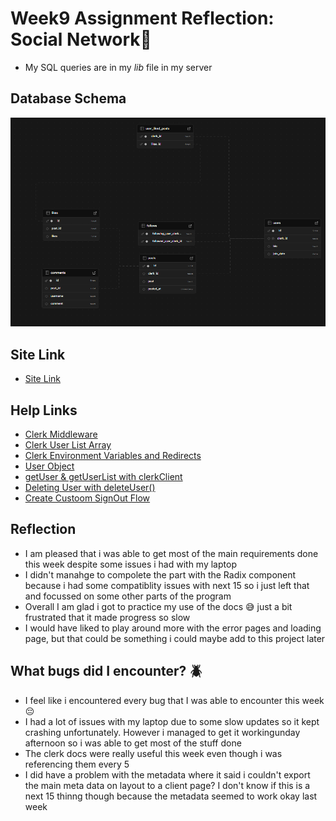 # **Week9 Assignment Reflection: Social Network💬**

- My SQL queries are in my _lib_ file in my server

## Database Schema

![alt text](<public/Database schema week 9.png>)

## Site Link

- [Site Link](https://week-9-social-network-assignment.vercel.app/)

## Help Links

- [Clerk Middleware](https://clerk.com/docs/references/nextjs/clerk-middleware)
- [Clerk User List Array](https://clerk.com/docs/references/backend/user/get-user-list)
- [Clerk Environment Variables and Redirects](https://clerk.com/docs/deployments/clerk-environment-variables#sign-in-and-sign-up-redirects)
- [User Object](https://clerk.com/docs/references/javascript/user/user)
- [getUser & getUserList with clerkClient](https://clerk.com/docs/references/backend/overview)
- [Deleting User with deleteUser()](https://clerk.com/docs/references/backend/user/delete-user)
- [Create Custoom SignOut Flow](https://clerk.com/docs/custom-flows/sign-out)

## Reflection

- I am pleased that i was able to get most of the main requirements done this week despite some issues i had with my laptop
- I didn't manahge to compolete the part with the Radix component because i had some compatiblity issues with next 15 so i just left that and focussed on some other parts of the program
- Overall I am glad i got to practice my use of the docs 😅 just a bit frustrated that it made progress so slow
- I would have liked to play around more with the error pages and loading page, but that could be something i could maybe add to this project later

## What bugs did I encounter? 🪲

- I feel like i encountered every bug that I was able to encounter this week 😔
- I had a lot of issues with my laptop due to some slow updates so it kept crashing unfortunately. However i managed to get it workingunday afternoon so i was able to get most of the stuff done
- The clerk docs were really useful this week even though i was referencing them every 5
- I did have a problem with the metadata where it said i couldn't export the main meta data on layout to a client page? I don't know if this is a next 15 thinng though because the metadata seemed to work okay last week
